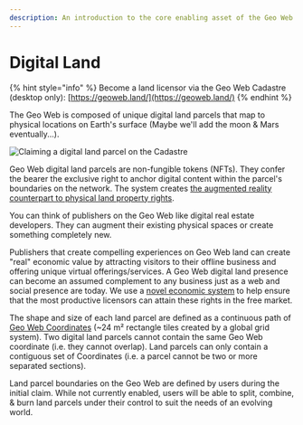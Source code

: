 ```yaml
---
description: An introduction to the core enabling asset of the Geo Web.
---
```


# Digital Land

{% hint style="info" %}
Become a land licensor via the Geo Web Cadastre (desktop only): [https://geoweb.land/](https://geoweb.land/)
{% endhint %}

The Geo Web is composed of unique digital land parcels that map to physical locations on Earth's surface (Maybe we'll add the moon & Mars eventually...).

![Claiming a digital land parcel on the Cadastre](<../.gitbook/assets/Digital Land Claim.png>)

Geo Web digital land parcels are non-fungible tokens (NFTs). They confer the bearer the exclusive right to anchor digital content within the parcel's boundaries on the network. The system creates [the augmented reality counterpart to physical land property rights](digital-property-rights.md).&#x20;

You can think of publishers on the Geo Web like digital real estate developers. They can augment their existing physical spaces or create something completely new.&#x20;

Publishers that create compelling experiences on Geo Web land can create "real" economic value by attracting visitors to their offline business and offering unique virtual offerings/services. A Geo Web digital land presence can become an assumed complement to any business just as a web and social presence are today. We use a [novel economic system](partial-common-ownership.md) to help ensure that the most productive licensors can attain these rights in the free market.

The shape and size of each land parcel are defined as a continuous path of [Geo Web Coordinates](../developers/core-contracts/registrydiamond/geowebparcelfacet/geo-web-coordinates.md) (\~24 m² rectangle tiles created by a global grid system). Two digital land parcels cannot contain the same Geo Web coordinate (i.e. they cannot overlap). Land parcels can only contain a contiguous set of Coordinates (i.e. a parcel cannot be two or more separated sections).

Land parcel boundaries on the Geo Web are defined by users during the initial claim. While not currently enabled, users will be able to split, combine, & burn land parcels under their control to suit the needs of an evolving world.
